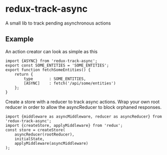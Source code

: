 redux-track-async
=================
A small lib to track pending asynchronous actions

Example
-------
An action creator can look as simple as this

    import {ASYNC} from 'redux-track-async';
    export const SOME_ENTITIES = 'SOME_ENTITIES';
    export function fetchSomeEntities() {
        return {
            type       : SOME_ENTITIES,
            [ASYNC]    : fetch('/api/some/entities')
        };
    }

Create a store with a reducer to track async actions. Wrap your own root reducer in order to allow the asyncReducer to block orphaned responses.

    import {middleware as asyncMiddleware, reducer as asyncReducer} from 'redux-track-async';
    import {createStore, applyMiddleware} from 'redux';
    const store = createStore(
        asyncReducer(rootReducer),
        initialState,
        applyMiddleware(asyncMiddleware)
    );
